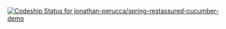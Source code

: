 [ ![Codeship Status for jonathan-perucca/spring-restassured-cucumber-demo](https://app.codeship.com/projects/d4194a80-10e5-0135-4c20-2245820267b3/status?branch=master)](https://app.codeship.com/projects/216483)
